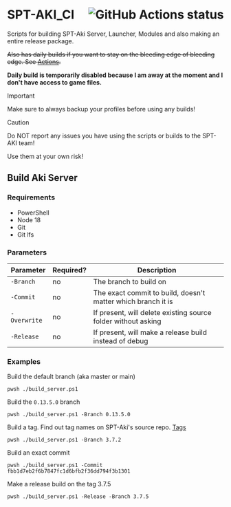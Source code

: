 # SPT-AKI_CI <a href="https://github.com/qe201020335/SPT-AKI_CI/actions"><img src="https://img.shields.io/github/actions/workflow/status/qe201020335/SPT-AKI_CI/build.yml?branch=master&style=for-the-badge" alt="GitHub Actions status" align="right"></a>

Scripts for building SPT-Aki Server, Launcher, Modules and also making an entire release package.

~~Also has daily builds if you want to stay on the bleeding edge of bleeding edge. See [Actions](https://github.com/qe201020335/SPT-AKI_CI/actions).~~

**Daily build is temporarily disabled because I am away at the moment and I don't have access to game files.**

> [!IMPORTANT] 
> Make sure to always backup your profiles before using any builds!

> [!CAUTION]
> Do NOT report any issues you have using the scripts or builds to the SPT-AKI team!
>
> Use them at your own risk!


## Build Aki Server
### Requirements
* PowerShell
* Node 18
* Git
* Git lfs
### Parameters
| Parameter | Required? | Description |
|----------|-----|-----|
| `-Branch` | no | The branch to build on |
| `-Commit` | no | The exact commit to build, doesn't matter which branch it is |
| `-Overwrite` | no | If present, will delete existing source folder without asking |
| `-Release` | no | If present, will make a release build instead of debug |
### Examples
Build the default branch (aka master or main)
```pwsh
pwsh ./build_server.ps1
```
Build the `0.13.5.0` branch
```pwsh
pwsh ./build_server.ps1 -Branch 0.13.5.0
```
Build a tag. Find out tag names on SPT-Aki's source repo. [Tags](https://dev.sp-tarkov.com/SPT-AKI/Server/tags) 
```pwsh
pwsh ./build_server.ps1 -Branch 3.7.2
```
Build an exact commit
```pwsh
pwsh ./build_server.ps1 -Commit fbb1d7eb2f6b7847fc1d6bfb2f36dd794f3b1301
```
Make a release build on the tag 3.7.5
```pwsh
pwsh ./build_server.ps1 -Release -Branch 3.7.5
```

